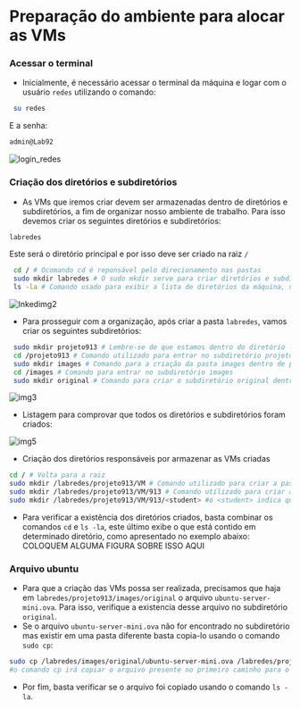 # Preparação do ambiente para alocar as VMs

### Acessar o terminal
* Inicialmente, é necessário acessar o terminal da máquina e logar com o usuário ```redes``` utilizando o comando:
```bash
 su redes
```
E a senha:
```bash
admin@Lab92
```
![login_redes](https://user-images.githubusercontent.com/80183918/184625891-ce6bb0c1-d7bc-44c3-93cd-0494ec2057db.png)


### Criação dos diretórios e subdiretórios
* As VMs que iremos criar devem ser armazenadas dentro de diretórios e subdiretórios, a fim de organizar nosso ambiente de trabalho. Para isso devemos criar os seguintes diretórios e subdiretórios:

```bash
labredes
```
Este será o diretório principal e por isso deve ser criado na raiz ```/```
```bash
 cd / # Ocomando cd é reponsável pelo direcionamento nas pastas
 sudo mkdir labredes # O sudo mkdir serve para criar diretórios e subdiretórios, nesse caso, dentro do diretório labredes
 ls -la # Comando usado para exibir a lista de diretórios da máquina, neste caso, comprovar que o diretório labredes já está criado
```
![Inkedimg2](https://user-images.githubusercontent.com/80183918/184629311-e31af470-a492-4349-af77-94f94b1ea9b1.jpg)

* Para prosseguir com a organização, após criar a pasta ```labredes```, vamos criar os seguintes subdiretórios:
```bash
 sudo mkdir projeto913 # Lembre-se de que estamos dentro do diretório labredes, logo, projeto913 será seu subdiretório 
 cd /projeto913 # Comando utilizado para entrar no subdiretório projeto913 e criar os futuros subdiretórios nele 
 sudo mkdir images # Comando para a criação da pasta images dentro de projeto913
 cd /images # Comando para entrar no subdiretório images
 sudo mkdir original # Comando para criar o subdiretório original dentro de images
 ```
 ![img3](https://user-images.githubusercontent.com/80183918/184630201-cd243df9-9fa5-4ca3-b428-7e8a2b497d74.png)

 * Listagem para comprovar que todos os diretórios e subdiretórios foram criados:
 
![img5](https://user-images.githubusercontent.com/80183918/184630977-b9082983-71b7-4e4d-9446-e5de33611dda.png)
 
 * Criação dos diretórios responsáveis por armazenar as VMs criadas
 ```bash
 cd / # Volta para a raiz
 sudo mkdir /labredes/projeto913/VM # Comando utilizado para criar a pasta VM dentro de projeto913 e usando o caminho absoluto para especificar onde queremos guardar as VMs criadas
 sudo mkdir /labredes/projeto913/VM/913 # Comando utilizado para criar a pasta 913 dentro de projeto913
 sudo mkdir /labredes/projeto913/VM/913/<student> #o <student> indica que este campo deve ser substituído pelo nome do aluno responsável
```

* Para verificar a existência dos diretórios criados, basta combinar os comandos ```cd``` e ```ls -la```, este último exibe o que está contido em determinado diretório, como apresentado no exemplo abaixo:
COLOQUEM ALGUMA FIGURA SOBRE ISSO AQUI

### Arquivo ubuntu
 * Para que a criação das VMs possa ser realizada, precisamos que haja em ```labredes/projeto913/images/original``` o arquivo ```ubuntu-server-mini.ova```. Para isso, verifique a existencia desse arquivo no subdiretório ```original```.
 * Se o arquivo ```ubuntu-server-mini.ova``` não for encontrado no subdiretório mas existir em uma pasta diferente basta copia-lo usando o comando ```sudo cp```:
 ```bash
 sudo cp /labredes/images/original/ubuntu-server-mini.ova /labredes/projeto913/images/original
 #o comando cp irá copiar o arquivo presente no primeiro caminho para o diretório do segundo caminho
```
 * Por fim, basta verificar se o arquivo foi copiado usando o comando ```ls -la```.
 
